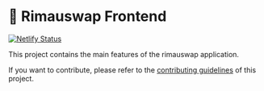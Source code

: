 # 🥞 Rimauswap Frontend

[![Netlify Status](https://api.netlify.com/api/v1/badges/7bebf1a3-be7b-4165-afd1-446256acd5e3/deploy-status)](https://app.netlify.com/sites/pancake-prod/deploys)

This project contains the main features of the rimauswap application.

If you want to contribute, please refer to the [contributing guidelines](./CONTRIBUTING.md) of this project.
